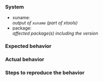 ### System

* xuname:  
  *output of ``xuname`` (part of xtools)*
* package:  
  *affected package(s) including the version*

### Expected behavior

### Actual behavior

### Steps to reproduce the behavior

